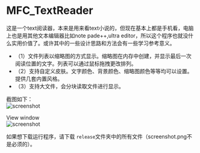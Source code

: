 # MFC_TextReader


这是一个text阅读器，本来是用来看text小说的，但现在基本上都是手机看，电脑上也是用其他文本编辑器比如note pade++,ultra editor，所以这个程序也就没什么实用价值了。或许其中的一些设计思路和方法会有一些学习参考意义。  
* （1）文件列表以缩略图的方式显示。缩略图在内存中创建，并显示最后一次阅读位置的文字。列表可以通过鼠标拖拽更改排列。  
* （2）支持自定义皮肤。文字颜色、背景颜色、缩略图颜色等等均可以设置。提供几套内置风格。  
* （3）支持大文件，会分块读取文件进行显示。  


 
截图如下：  
![screenshot](https://github.com/qiminixi/MFC_TextReader/blob/master/Reader/release/screenshot1.png)
 
View window  
![screenshot](https://github.com/qiminixi/MFC_TextReader/blob/master/Reader/release/screenshot2.png)

如果想下载运行程序，请下载 `release`文件夹中的所有文件（screenshot.png不是必须的）。   
